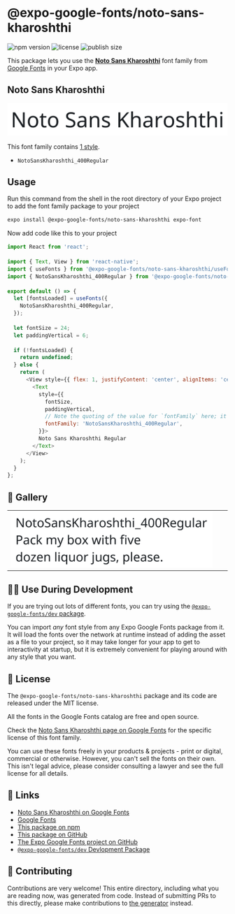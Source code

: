 # @expo-google-fonts/noto-sans-kharoshthi

![npm version](https://flat.badgen.net/npm/v/@expo-google-fonts/noto-sans-kharoshthi)
![license](https://flat.badgen.net/github/license/expo/google-fonts)
![publish size](https://flat.badgen.net/packagephobia/install/@expo-google-fonts/noto-sans-kharoshthi)

This package lets you use the [**Noto Sans Kharoshthi**](https://fonts.google.com/specimen/Noto+Sans+Kharoshthi) font family from [Google Fonts](https://fonts.google.com/) in your Expo app.

## Noto Sans Kharoshthi

![Noto Sans Kharoshthi](./font-family.png)

This font family contains [1 style](#-gallery).

- `NotoSansKharoshthi_400Regular`

## Usage

Run this command from the shell in the root directory of your Expo project to add the font family package to your project
```sh
expo install @expo-google-fonts/noto-sans-kharoshthi expo-font
```

Now add code like this to your project
```js
import React from 'react';

import { Text, View } from 'react-native';
import { useFonts } from '@expo-google-fonts/noto-sans-kharoshthi/useFonts';
import { NotoSansKharoshthi_400Regular } from '@expo-google-fonts/noto-sans-kharoshthi/400Regular';

export default () => {
  let [fontsLoaded] = useFonts({
    NotoSansKharoshthi_400Regular,
  });

  let fontSize = 24;
  let paddingVertical = 6;

  if (!fontsLoaded) {
    return undefined;
  } else {
    return (
      <View style={{ flex: 1, justifyContent: 'center', alignItems: 'center' }}>
        <Text
          style={{
            fontSize,
            paddingVertical,
            // Note the quoting of the value for `fontFamily` here; it expects a string!
            fontFamily: 'NotoSansKharoshthi_400Regular',
          }}>
          Noto Sans Kharoshthi Regular
        </Text>
      </View>
    );
  }
};

```

## 🔡 Gallery


||||
|-|-|-|
|![NotoSansKharoshthi_400Regular](./NotoSansKharoshthi_400Regular.ttf.png)||||


## 👩‍💻 Use During Development

If you are trying out lots of different fonts, you can try using the [`@expo-google-fonts/dev` package](https://github.com/expo/google-fonts/tree/master/font-packages/dev#readme).

You can import *any* font style from any Expo Google Fonts package from it. It will load the fonts
over the network at runtime instead of adding the asset as a file to your project, so it may take longer
for your app to get to interactivity at startup, but it is extremely convenient
for playing around with any style that you want.

## 📖 License

The `@expo-google-fonts/noto-sans-kharoshthi` package and its code are released under the MIT license.

All the fonts in the Google Fonts catalog are free and open source.

Check the [Noto Sans Kharoshthi page on Google Fonts](https://fonts.google.com/specimen/Noto+Sans+Kharoshthi) for the specific license of this font family.

You can use these fonts freely in your products & projects - print or digital, commercial or otherwise. However, you can't sell the fonts on their own. This isn't legal advice, please consider consulting a lawyer and see the full license for all details.

## 🔗 Links

- [Noto Sans Kharoshthi on Google Fonts](https://fonts.google.com/specimen/Noto+Sans+Kharoshthi)
- [Google Fonts](https://fonts.google.com/)
- [This package on npm](https://www.npmjs.com/package/@expo-google-fonts/noto-sans-kharoshthi)
- [This package on GitHub](https://github.com/expo/google-fonts/tree/master/font-packages/noto-sans-kharoshthi)
- [The Expo Google Fonts project on GitHub](https://github.com/expo/google-fonts)
- [`@expo-google-fonts/dev` Devlopment Package](https://github.com/expo/google-fonts/tree/master/font-packages/dev)

## 🤝 Contributing

Contributions are very welcome! This entire directory, including what you are reading now, was generated from code. Instead of submitting PRs to this directly, please make contributions to [the generator](https://github.com/expo/google-fonts/tree/master/packages/generator) instead.
